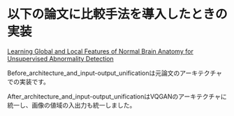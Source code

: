 # 以下の論文に比較手法を導入したときの実装

[Learning Global and Local Features of Normal Brain Anatomy for Unsupervised Abnormality Detection](https://arxiv.org/abs/2005.12573)

Before_architecture_and_input-output_unificationは元論文のアーキテクチャでの実装です。

After_architecture_and_input-output_unificationはVQGANのアーキテクチャに統一し、画像の値域の入出力も統一しました。
